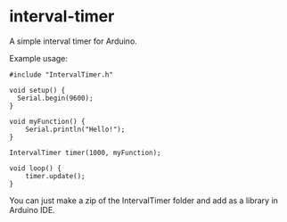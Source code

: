 interval-timer
==============

A simple interval timer for Arduino.

Example usage:

```
#include "IntervalTimer.h"

void setup() {
  Serial.begin(9600);
}

void myFunction() {
	Serial.println("Hello!");
}

IntervalTimer timer(1000, myFunction);

void loop() {
	timer.update();
}
```

You can just make a zip of the IntervalTimer folder and add as a library in Arduino IDE.
